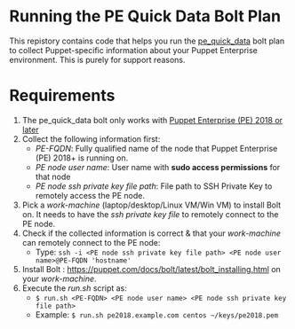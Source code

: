 # Running the PE Quick Data Bolt Plan
This repistory contains code that helps you run the [pe_quick_data](https://forge.puppet.com/puppetlabs/pe_quick_data) bolt plan to collect Puppet-specific information about your Puppet Enterprise environment. This is purely for support reasons.

# Requirements
1. The pe_quick_data bolt only works with [Puppet Enterprise (PE) 2018 or later](https://puppet.com/misc/version-history/)
2. Collect the following information first:
   - *PE-FQDN*: Fully qualified name of the node that Puppet Enterprise (PE) 2018+ is running on.
   - *PE node user name*: User name with **sudo access permissions** for that node
   - *PE node ssh private key file path*: File path to SSH Private Key to remotely access the PE node. 
3. Pick a *work-machine* (laptop/desktop/Linux VM/Win VM) to install Bolt on. It needs to have the *ssh private key file* to remotely connect to the PE node.
4. Check if the collected information is correct & that your *work-machine* can remotely connect to the PE node: 
   - Type: `ssh -i <PE node ssh private key file path> <PE node user name>@PE-FQDN 'hostname'`
5. Install Bolt : https://puppet.com/docs/bolt/latest/bolt_installing.html on your *work-machine*.
6. Execute the *run.sh* script as: 
   - `$ run.sh <PE-FQDN> <PE node user name> <PE node ssh private key file path>`
   - Example: `$ run.sh pe2018.example.com centos ~/keys/pe2018.pem`
